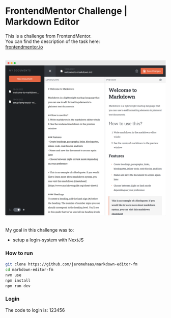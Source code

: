 # FrontendMentor Challenge | Markdown Editor

This is a challenge from FrontendMentor.   
You can find the description of the task here:   
[frontendmentor.io](https://www.frontendmentor.io/challenges/inbrowser-markdown-editor-r16TrrQX9)

<img src="public/readme/preview.png" width="700" style="margin: 20px 0" />

My goal in this challenge was to:
- setup a login-system with NextJS

### How to run
```bash
git clone https://github.com/jeromehaas/markdown-editor-fm
cd markdown-editor-fm
nvm use
npm install 
npm run dev
```

### Login
The code to login is: 
123456